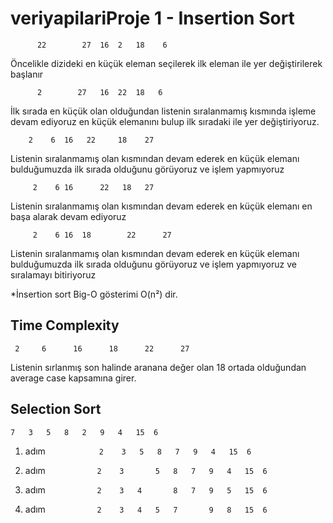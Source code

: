 # veriyapilariProje 1 -  Insertion Sort


	      22        27	16	2	18	  6  

Öncelikle dizideki en küçük eleman seçilerek ilk eleman ile yer değiştirilerek başlanır

	      2        27	16	22	18	 6 

İlk sırada en küçük olan olduğundan listenin sıralanmamış kısmında işleme devam ediyoruz en küçük elemanını bulup ilk sıradaki ile yer değiştiriyoruz.

		2	 6 	16	 22     18	  27

Listenin sıralanmamış olan kısmından devam ederek en küçük elemanı bulduğumuzda ilk sırada olduğunu görüyoruz ve işlem yapmıyoruz

		 2	  6	16      22	 18	  27 

Listenin sıralanmamış olan kısmından devam ederek en küçük elemanı en başa alarak devam ediyoruz

		 2	  6	16	18        22      27 

Listenin sıralanmamış olan kısmından devam ederek en küçük elemanı bulduğumuzda ilk sırada olduğunu görüyoruz ve işlem yapmıyoruz ve sıralamayı bitiriyoruz

*İnsertion sort Big-O gösterimi O(n²) dir. 

## Time Complexity

	 2	   6	  16	  18	  22	  27 

Listenin sırlanmış son halinde aranana değer olan 18 ortada olduğundan average case kapsamına girer.

## Selection Sort

```
7	3	5	8	2	9	4	15	6
```


1. adım```             2	3	5	8	7	9	4	15	6 ```

1. adım ```            2	3       5	8	7	9	4	15	6 ```

1. adım ```            2	3	4       8	7	9	5	15	6 ```

1. adım ```            2	3	4	5	7       9	8	15	6 ```

